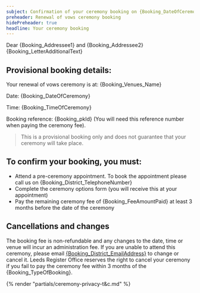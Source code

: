 ```yaml
---
subject: Confirmation of your ceremony booking on {Booking_DateOfCeremony} at {Booking_Venues_Name}
preheader: Renewal of vows ceremony booking 
hidePreheader: true
headline: Your ceremony booking
---
```


Dear {Booking_Addressee1} and {Booking_Addressee2}
{Booking_LetterAdditionalText}
## Provisional booking details:
Your renewal of vows ceremony is at: {Booking_Venues_Name}

Date: {Booking_DateOfCeremony}

Time: {Booking_TimeOfCeremony}

Booking reference: {Booking_pkId} (You will need this reference number when paying the ceremony fee).

> This is a provisional booking only and does not guarantee that your ceremony will take place.


## To confirm your booking, you must:
  - Attend a pre-ceremony appointment. To book the appointment please call us on {Booking_District_TelephoneNumber}
  - Complete the ceremony options form (you will receive this at your appointment)
  - Pay the remaining ceremony fee of {Booking_FeeAmountPaid} at least 3 months before the date of the ceremony


## Cancellations and changes
The booking fee is non-refundable and any changes to the date, time or venue will incur an administration fee. If you are unable to attend this ceremony, please email <a href="mailto:{Booking_District_EmailAddress}">{Booking_District_EmailAddress}</a> to change or cancel it. Leeds Register Office reserves the right to cancel your ceremony if you fail to pay the ceremony fee within 3 months of the {Booking_TypeOfBooking}.


{% render "partials/ceremony-privacy-t&c.md" %}
